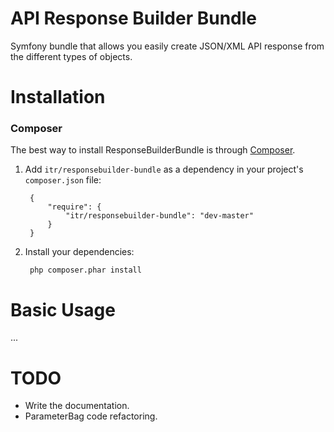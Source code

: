 API Response Builder Bundle
===========================
Symfony bundle that allows you easily create JSON/XML API response from the different types of objects.

Installation
============
### Composer

The best way to install ResponseBuilderBundle is through [Composer](http://getcomposer.org).

1. Add ``itr/responsebuilder-bundle`` as a dependency in your project's ``composer.json`` file:

        {
            "require": {
                "itr/responsebuilder-bundle": "dev-master"
            }
        }

2. Install your dependencies:

        php composer.phar install

Basic Usage
===========
...

TODO
====
-   Write the documentation.
-   ParameterBag code refactoring.